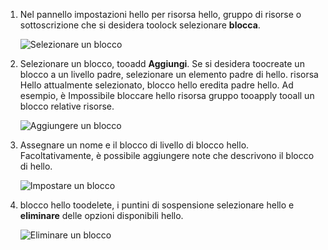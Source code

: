 1. Nel pannello impostazioni hello per risorsa hello, gruppo di risorse o sottoscrizione che si desidera toolock selezionare **blocca**.
   
      ![Selezionare un blocco](./media/resource-manager-lock-resources/select-lock.png)
2. Selezionare un blocco, tooadd **Aggiungi**. Se si desidera toocreate un blocco a un livello padre, selezionare un elemento padre di hello. risorsa Hello attualmente selezionato, blocco hello eredita padre hello. Ad esempio, è Impossibile bloccare hello risorsa gruppo tooapply tooall un blocco relative risorse.
   
      ![Aggiungere un blocco](./media/resource-manager-lock-resources/add-lock.png) 
3. Assegnare un nome e il blocco di livello di blocco hello. Facoltativamente, è possibile aggiungere note che descrivono il blocco di hello.
   
      ![Impostare un blocco](./media/resource-manager-lock-resources/set-lock.png) 
4. blocco hello toodelete, i puntini di sospensione selezionare hello e **eliminare** delle opzioni disponibili hello.
   
      ![Eliminare un blocco](./media/resource-manager-lock-resources/delete-lock.png) 

